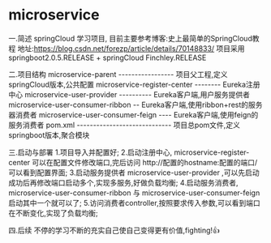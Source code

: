 # microservice
一.简述
  springCloud 学习项目,
  目前主要参考博客:史上最简单的SpringCloud教程 地址:https://blog.csdn.net/forezp/article/details/70148833/
  项目采用springboot2.0.5.RELEASE + springCloud Finchley.RELEASE 

二.项目结构
  microservice-parent ----------------- 项目父工程,定义springCloud版本,公共配置
  microservice-register-center -------- Eureka注册中心
  microservice-user-provider ---------- Eureka客户端,用户服务提供者
  microservice-user-consumer-ribbon  -- Eureka客户端,使用ribbon+rest的服务器消费者
  microservice-user-consumer-feign ---- Eureka客户端,使用feign的服务消费者
  pom.xml ----------------------------- 项目总pom文件,定义springboot版本,聚合模块

三.启动与部署
  1.项目导入并配置好;
  2.启动注册中心, microservice-register-center 可以在配置文件修改端口,完后访问 http://配置的hostname:配置的端口/ 可以看到配置界面;
  3.启动服务提供者 microservice-user-provider ,可以先启动成功后再修改端口启动多个,实现多服务,好做负载均衡;
  4.启动服务消费者, microservice-user-consumer-ribbon 与 microservice-user-consumer-feign 启动其中一个就可以了;
  5.访问消费者controller,按照要求传入参数,可以看到端口在不断变化,实现了负载均衡;
  
四.后续
  不停的学习不断的充实自己使自己变得更有价值,fighting!👍

